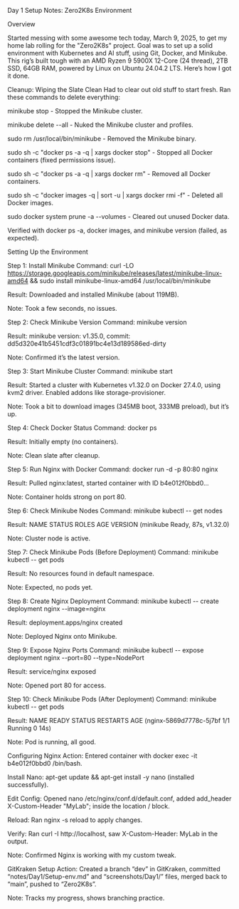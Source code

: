 Day 1 Setup Notes: Zero2K8s Environment

Overview

Started messing with some awesome tech today, March 9, 2025, to get my home lab rolling for the "Zero2K8s" project. Goal was to set up a solid environment with Kubernetes and AI stuff, using Git, Docker, and Minikube. This rig’s built tough with an AMD Ryzen 9 5900X 12-Core (24 thread), 2TB SSD, 64GB RAM, powered by Linux on Ubuntu 24.04.2 LTS. Here’s how I got it done.

Cleanup: Wiping the Slate Clean
Had to clear out old stuff to start fresh. Ran these commands to delete everything:

minikube stop - Stopped the Minikube cluster.

minikube delete --all - Nuked the Minikube cluster and profiles.

sudo rm /usr/local/bin/minikube - Removed the Minikube binary.

sudo sh -c "docker ps -a -q | xargs docker stop" - Stopped all Docker containers (fixed permissions issue).

sudo sh -c "docker ps -a -q | xargs docker rm" - Removed all Docker containers.

sudo sh -c "docker images -q | sort -u | xargs docker rmi -f" - Deleted all Docker images.

sudo docker system prune -a --volumes - Cleared out unused Docker data.

Verified with docker ps -a, docker images, and minikube version (failed, as expected).

Setting Up the Environment

Step 1: Install Minikube
Command: curl -LO https://storage.googleapis.com/minikube/releases/latest/minikube-linux-amd64 && sudo install minikube-linux-amd64 /usr/local/bin/minikube

Result: Downloaded and installed Minikube (about 119MB).

Note: Took a few seconds, no issues.

Step 2: Check Minikube Version
Command: minikube version

Result: minikube version: v1.35.0, commit: dd5d320e41b5451cdf3c01891bc4e13d189586ed-dirty

Note: Confirmed it’s the latest version.

Step 3: Start Minikube Cluster
Command: minikube start

Result: Started a cluster with Kubernetes v1.32.0 on Docker 27.4.0, using kvm2 driver. Enabled addons like storage-provisioner.

Note: Took a bit to download images (345MB boot, 333MB preload), but it’s up.

Step 4: Check Docker Status
Command: docker ps

Result: Initially empty (no containers).

Note: Clean slate after cleanup.

Step 5: Run Nginx with Docker
Command: docker run -d -p 80:80 nginx

Result: Pulled nginx:latest, started container with ID b4e012f0bbd0...

Note: Container holds strong on port 80.

Step 6: Check Minikube Nodes
Command: minikube kubectl -- get nodes

Result: NAME STATUS ROLES AGE VERSION (minikube Ready, 87s, v1.32.0)

Note: Cluster node is active.

Step 7: Check Minikube Pods (Before Deployment)
Command: minikube kubectl -- get pods

Result: No resources found in default namespace.

Note: Expected, no pods yet.

Step 8: Create Nginx Deployment
Command: minikube kubectl -- create deployment nginx --image=nginx

Result: deployment.apps/nginx created

Note: Deployed Nginx onto Minikube.

Step 9: Expose Nginx Ports
Command: minikube kubectl -- expose deployment nginx --port=80 --type=NodePort

Result: service/nginx exposed

Note: Opened port 80 for access.

Step 10: Check Minikube Pods (After Deployment)
Command: minikube kubectl -- get pods

Result: NAME READY STATUS RESTARTS AGE (nginx-5869d7778c-5j7bf 1/1 Running 0 14s)

Note: Pod is running, all good.

Configuring Nginx
Action: Entered container with docker exec -it b4e012f0bbd0 /bin/bash.

Install Nano: apt-get update && apt-get install -y nano (installed successfully).

Edit Config: Opened nano /etc/nginx/conf.d/default.conf, added add_header X-Custom-Header "MyLab"; inside the location / block.

Reload: Ran nginx -s reload to apply changes.

Verify: Ran curl -I http://localhost, saw X-Custom-Header: MyLab in the output.

Note: Confirmed Nginx is working with my custom tweak.

GitKraken Setup
Action: Created a branch “dev” in GitKraken, committed “notes/Day1/Setup-env.md” and “screenshots/Day1/” files, merged back to “main”, pushed to “Zero2K8s”.

Note: Tracks my progress, shows branching practice.